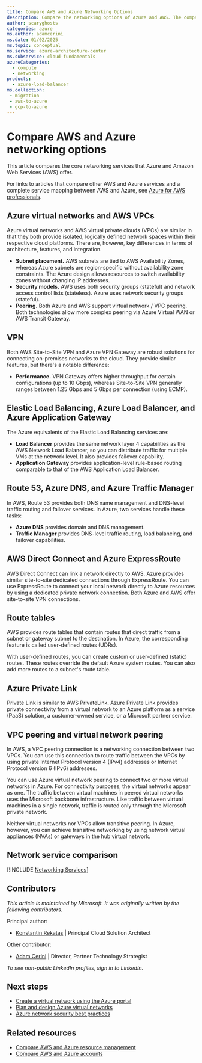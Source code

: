```yaml
---
title: Compare AWS and Azure Networking Options
description: Compare the networking options of Azure and AWS. The comparisons cover cloud virtual networking, cross-premises connectivity, DNS management, and more.
author: scaryghosts
categories: azure
ms.author: adamcerini
ms.date: 01/02/2025
ms.topic: conceptual
ms.service: azure-architecture-center
ms.subservice: cloud-fundamentals
azureCategories:
  - compute
  - networking
products:
  - azure-load-balancer
ms.collection: 
 - migration
 - aws-to-azure
 - gcp-to-azure
---
```


# Compare AWS and Azure networking options

 This article compares the core networking services that Azure and Amazon Web Services (AWS) offer.

For links to articles that compare other AWS and Azure services and a complete service mapping between AWS and Azure, see [Azure for AWS professionals](/azure/architecture/aws-professional/).

## Azure virtual networks and AWS VPCs

Azure virtual networks and AWS virtual private clouds (VPCs) are similar in that they both provide isolated, logically defined network spaces within their respective cloud platforms. There are, however, key differences in terms of architecture, features, and integration.

- **Subnet placement.** AWS subnets are tied to AWS Availability Zones, whereas Azure subnets are region-specific without availability zone constraints. The Azure design allows resources to switch availability zones without changing IP addresses.
- **Security models.** AWS uses both security groups (stateful) and network access control lists (stateless). Azure uses network security groups (stateful).
- **Peering.** Both Azure and AWS support virtual network / VPC peering. Both technologies allow more complex peering via Azure Virtual WAN or AWS Transit Gateway.

## VPN

Both AWS Site-to-Site VPN and Azure VPN Gateway are robust solutions for connecting on-premises networks to the cloud. They provide similar features, but there's a notable difference:

 - **Performance.** VPN Gateway offers higher throughput for certain configurations (up to 10 Gbps), whereas Site-to-Site VPN generally ranges between 1.25 Gbps and 5 Gbps per connection (using ECMP).

## Elastic Load Balancing, Azure Load Balancer, and Azure Application Gateway

The Azure equivalents of the Elastic Load Balancing services are:

- **Load Balancer** provides the same network layer 4 capabilities as the AWS Network Load Balancer, so you can distribute traffic for multiple VMs at the network level. It also provides failover capability.
- **Application Gateway** provides application-level rule-based routing comparable to that of the AWS Application Load Balancer.

## Route 53, Azure DNS, and Azure Traffic Manager

In AWS, Route 53 provides both DNS name management and DNS-level traffic routing and failover services. In Azure, two services handle these tasks:

- **Azure DNS** provides domain and DNS management.
- **Traffic Manager** provides DNS-level traffic routing, load balancing, and failover capabilities.

## AWS Direct Connect and Azure ExpressRoute

AWS Direct Connect can link a network directly to AWS. Azure provides similar site-to-site dedicated connections through ExpressRoute. You can use ExpressRoute to connect your local network directly to Azure resources by using a dedicated private network connection. Both Azure and AWS offer site-to-site VPN connections.

## Route tables

AWS provides route tables that contain routes that direct traffic from a subnet or gateway subnet to the destination. In Azure, the corresponding feature is called user-defined routes (UDRs).

With user-defined routes, you can create custom or user-defined (static) routes. These routes override the default Azure system routes. You can also add more routes to a subnet's route table.

## Azure Private Link

Private Link is similar to AWS PrivateLink. Azure Private Link provides private connectivity from a virtual network to an Azure platform as a service (PaaS) solution, a customer-owned service, or a Microsoft partner service.

## VPC peering and virtual network peering

In AWS, a VPC peering connection is a networking connection between two VPCs. You can use this connection to route traffic between the VPCs by using private Internet Protocol version 4 (IPv4) addresses or Internet Protocol version 6 (IPv6) addresses.

You can use Azure virtual network peering to connect two or more virtual networks in Azure. For connectivity purposes, the virtual networks appear as one. The traffic between virtual machines in peered virtual networks uses the Microsoft backbone infrastructure. Like traffic between virtual machines in a single network, traffic is routed only through the Microsoft private network.

Neither virtual networks nor VPCs allow transitive peering. In Azure, however, you can achieve transitive networking by using network virtual appliances (NVAs) or gateways in the hub virtual network.

## Network service comparison

[!INCLUDE [Networking Services](../../includes/aws/networking.md)]

## Contributors

*This article is maintained by Microsoft. It was originally written by the following contributors.*

Principal author:

- [Konstantin Rekatas](https://www.linkedin.com/in/krekatas/) | Principal Cloud Solution Architect

Other contributor:

- [Adam Cerini](https://www.linkedin.com/in/adamcerini) | 
Director, Partner Technology Strategist

*To see non-public LinkedIn profiles, sign in to LinkedIn.*

## Next steps

- [Create a virtual network using the Azure portal](/azure/virtual-network/quick-create-portal)
- [Plan and design Azure virtual networks](/azure/virtual-network/virtual-network-vnet-plan-design-arm)
- [Azure network security best practices](/azure/security/fundamentals/network-best-practices)

## Related resources

- [Compare AWS and Azure resource management](resources.md)
- [Compare AWS and Azure accounts](accounts.md)